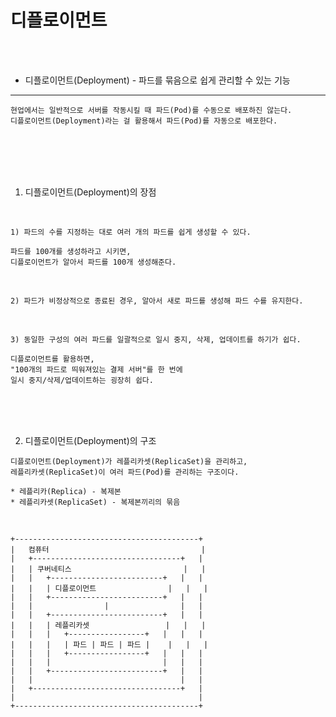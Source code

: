 # 디플로이먼트

<br />
<br />

* 디플로이먼트(Deployment) - 파드를 묶음으로 쉽게 관리할 수 있는 기능

---

```
현업에서는 일반적으로 서버를 작동시킬 때 파드(Pod)를 수동으로 배포하진 않는다.
디플로이먼트(Deployment)라는 걸 활용해서 파드(Pod)를 자동으로 배포한다.
```

<br />
<br />
<br />
<br />

1. 디플로이먼트(Deployment)의 장점

<br />

`1) 파드의 수를 지정하는 대로 여러 개의 파드를 쉽게 생성할 수 있다.`

```
파드를 100개를 생성하라고 시키면,
디플로이먼트가 알아서 파드를 100개 생성해준다.
```

<br />

`2) 파드가 비정상적으로 종료된 경우, 알아서 새로 파드를 생성해 파드 수를 유지한다.`

<br />

`3) 동일한 구성의 여러 파드를 일괄적으로 일시 중지, 삭제, 업데이트를 하기가 쉽다.`

```
디플로이먼트를 활용하면,
"100개의 파드로 띄워져있는 결제 서버"를 한 번에
일시 중지/삭제/업데이트하는 굉장히 쉽다.
```

<br />
<br />
<br />

2. 디플로이먼트(Deployment)의 구조

```
디플로이먼트(Deployment)가 레플리카셋(ReplicaSet)을 관리하고,
레플리카셋(ReplicaSet)이 여러 파드(Pod)를 관리하는 구조이다.

* 레플리카(Replica) - 복제본
* 레플리카셋(ReplicaSet) - 복제본끼리의 묶음
```

<br />

```
+-----------------------------------------+
|   컴퓨터                                  |
|   +---------------------------------+   |
|   | 쿠버네티스                         |   |
|   |   +-------------------------+   |   |
|   |   | 디플로이먼트                |   |   |
|   |   +-------------------------+   |   |
|   |                |                |   |
|   |   +-------------------------+   |   |
|   |   | 레플리카셋                 |   |   |
|   |   |   +-----------------+   |   |   |
|   |   |   | 파드 | 파드 | 파드 |    |   |   |
|   |   |   +-----------------+   |   |   | 
|   |   |                         |   |   |
|   |   +-------------------------+   |   |
|   |                                 |   |
|   +---------------------------------+   |
|                                         |
+-----------------------------------------+
```
